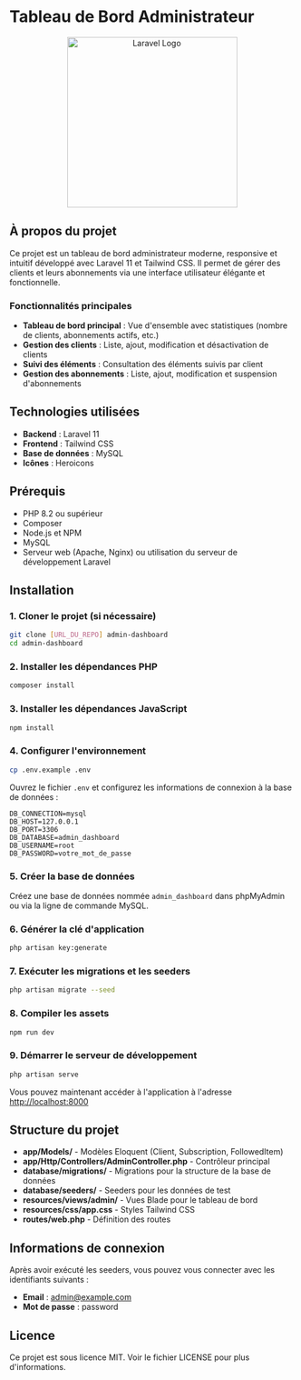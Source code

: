 # Tableau de Bord Administrateur

<p align="center">
  <img src="https://raw.githubusercontent.com/laravel/art/master/logo-lockup/5%20SVG/2%20CMYK/1%20Full%20Color/laravel-logolockup-cmyk-red.svg" width="300" alt="Laravel Logo">
</p>

## À propos du projet

Ce projet est un tableau de bord administrateur moderne, responsive et intuitif développé avec Laravel 11 et Tailwind CSS. Il permet de gérer des clients et leurs abonnements via une interface utilisateur élégante et fonctionnelle.

### Fonctionnalités principales

- **Tableau de bord principal** : Vue d'ensemble avec statistiques (nombre de clients, abonnements actifs, etc.)
- **Gestion des clients** : Liste, ajout, modification et désactivation de clients
- **Suivi des éléments** : Consultation des éléments suivis par client
- **Gestion des abonnements** : Liste, ajout, modification et suspension d'abonnements
## Technologies utilisées

- **Backend** : Laravel 11
- **Frontend** : Tailwind CSS
- **Base de données** : MySQL
- **Icônes** : Heroicons

## Prérequis

- PHP 8.2 ou supérieur
- Composer
- Node.js et NPM
- MySQL
- Serveur web (Apache, Nginx) ou utilisation du serveur de développement Laravel

## Installation

### 1. Cloner le projet (si nécessaire)

```bash
git clone [URL_DU_REPO] admin-dashboard
cd admin-dashboard
```

### 2. Installer les dépendances PHP

```bash
composer install
```

### 3. Installer les dépendances JavaScript

```bash
npm install
```

### 4. Configurer l'environnement

```bash
cp .env.example .env
```

Ouvrez le fichier `.env` et configurez les informations de connexion à la base de données :

```
DB_CONNECTION=mysql
DB_HOST=127.0.0.1
DB_PORT=3306
DB_DATABASE=admin_dashboard
DB_USERNAME=root
DB_PASSWORD=votre_mot_de_passe
```
### 5. Créer la base de données

Créez une base de données nommée `admin_dashboard` dans phpMyAdmin ou via la ligne de commande MySQL.

### 6. Générer la clé d'application

```bash
php artisan key:generate
```

### 7. Exécuter les migrations et les seeders

```bash
php artisan migrate --seed
```

### 8. Compiler les assets

```bash
npm run dev
```

### 9. Démarrer le serveur de développement

```bash
php artisan serve
```

Vous pouvez maintenant accéder à l'application à l'adresse [http://localhost:8000](http://localhost:8000)

## Structure du projet

- **app/Models/** - Modèles Eloquent (Client, Subscription, FollowedItem)
- **app/Http/Controllers/AdminController.php** - Contrôleur principal
- **database/migrations/** - Migrations pour la structure de la base de données
- **database/seeders/** - Seeders pour les données de test
- **resources/views/admin/** - Vues Blade pour le tableau de bord
- **resources/css/app.css** - Styles Tailwind CSS
- **routes/web.php** - Définition des routes

## Informations de connexion

Après avoir exécuté les seeders, vous pouvez vous connecter avec les identifiants suivants :

- **Email** : admin@example.com
- **Mot de passe** : password

## Licence

Ce projet est sous licence MIT. Voir le fichier LICENSE pour plus d'informations.
